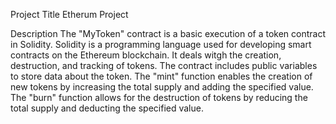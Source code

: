 Project Title
Etherum Project

Description
The "MyToken" contract is a basic execution of a token contract in Solidity. 
Solidity is a programming language used for developing smart contracts on the Ethereum blockchain.
It deals witgh the creation, destruction, and tracking of tokens. The contract includes public variables to store data about the token.
The "mint" function enables the creation of new tokens by increasing the total supply and adding the specified value.
The "burn" function allows for the destruction of tokens by reducing the total supply and deducting the specified value.
